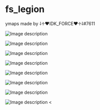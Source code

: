 # fs_legion
ymaps made by ⸸♱♥IDK_FORCE♥♱⸸#7611

![Image description](https://cdn.discordapp.com/attachments/784243374269661195/967037986069962782/unknown.png)

![Image description](https://cdn.discordapp.com/attachments/784243374269661195/967038232044912680/unknown.png)

![Image description](https://cdn.discordapp.com/attachments/784243374269661195/967038518796886066/unknown.png)

![Image description](https://cdn.discordapp.com/attachments/784243374269661195/967038679145119784/unknown.png)

![Image description](https://cdn.discordapp.com/attachments/784243374269661195/967038930417487942/unknown.png)

![Image description](https://cdn.discordapp.com/attachments/784243374269661195/967038930417487942/unknown.png)

![Image description](https://cdn.discordapp.com/attachments/784243374269661195/967039165994778674/unknown.png)

![Image description](https://cdn.discordapp.com/attachments/784243374269661195/967039819303755816/unknown.png)
<
